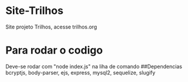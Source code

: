 # Site-Trilhos
Site projeto Trilhos, acesse trilhos.org
# Para rodar o codigo
Deve-se rodar com "node index.js" na liha de comando
##Dependencias
bcryptjs,
body-parser,
ejs,
express,
mysql2,
sequelize,
slugify
